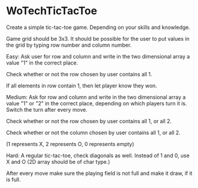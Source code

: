 # WoTechTicTacToe

Create a simple tic-tac-toe game. Depending on your skills and knowledge.

Game grid should be 3x3. It should be possible for the user to put values in the grid by typing row number and column number.



Easy: Ask user for row and column and write in the two dimensional array a value "1" in the correct place.

Check whether or not the row chosen by user contains all 1.

If all elements in row contain 1, then let player know they won.

Medium: Ask for row and column and write in the two dimensional array a value "1" or "2" in the correct place, depending on which players turn it is. Switch the turn after every move.

Check whether or not the row chosen by user contains all 1, or all 2.

Check whether or not the column chosen by user contains all 1, or all 2.

(1 represents X, 2 represents O, 0 represents empty)

Hard: A regular tic-tac-toe, check diagonals as well. Instead of 1 and 0, use X and O (2D array should be of char type.)

After every move make sure the playing field is not full and make it draw, if it is full.

